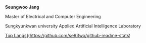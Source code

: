 **Seungwoo Jang**
 
Master of Electrical and Computer Engineering

Sungkyunkwan university Applied Artificial Intelligence Laboratory

[Top Langs](https://github-readme-stats.vercel.app/api/top-langs/?username=albertotono&layout=compact&theme=vue-dark)](https://github.com/se93wo/github-readme-stats)
